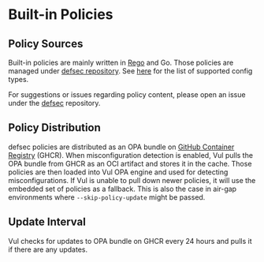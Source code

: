 # Built-in Policies

## Policy Sources
Built-in policies are mainly written in [Rego][rego] and Go.
Those policies are managed under [defsec repository][defsec].
See [here](../../../coverage/iac/index.md) for the list of supported config types.

For suggestions or issues regarding policy content, please open an issue under the [defsec][defsec] repository.

## Policy Distribution
defsec policies are distributed as an OPA bundle on [GitHub Container Registry][ghcr] (GHCR).
When misconfiguration detection is enabled, Vul pulls the OPA bundle from GHCR as an OCI artifact and stores it in the cache.
Those policies are then loaded into Vul OPA engine and used for detecting misconfigurations.
If Vul is unable to pull down newer policies, it will use the embedded set of policies as a fallback. This is also the case in air-gap environments where `--skip-policy-update` might be passed.

## Update Interval
Vul checks for updates to OPA bundle on GHCR every 24 hours and pulls it if there are any updates.

[rego]: https://www.openpolicyagent.org/docs/latest/policy-language/

[kubernetes-policies]: https://github.com/khulnasoft/defsec/tree/master/rules/kubernetes/policies
[docker-policies]: https://github.com/khulnasoft/defsec/tree/master/rules/docker/policies
[defsec]: https://github.com/khulnasoft/defsec
[ghcr]: https://github.com/khulnasoft/defsec/pkgs/container/defsec
